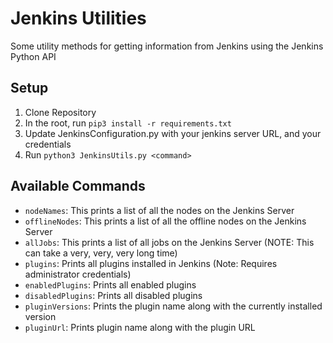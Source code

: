 # Jenkins Utilities
Some utility methods for getting information from Jenkins using the Jenkins Python API

## Setup

1. Clone Repository
2. In the root, run `pip3 install -r requirements.txt`
3. Update JenkinsConfiguration.py with your jenkins server URL, and your credentials
4. Run `python3 JenkinsUtils.py <command>`

## Available Commands

* `nodeNames`:  This prints a list of all the nodes on the Jenkins Server
* `offlineNodes`: This prints a list of all the offline nodes on the Jenkins Server
* `allJobs`: This prints a list of all jobs on the Jenkins Server (NOTE: This can take a very, very, very long time)
* `plugins`: Prints all plugins installed in Jenkins (Note: Requires administrator credentials)
* `enabledPlugins`: Prints all enabled plugins
* `disabledPlugins`: Prints all disabled plugins
* `pluginVersions`: Prints the plugin name along with the currently installed version
* `pluginUrl`: Prints plugin name along with the plugin URL
